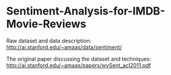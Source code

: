 # Sentiment-Analysis-for-IMDB-Movie-Reviews

Raw dataset and data description: http://ai.stanford.edu/~amaas/data/sentiment/

The original paper discussing the dataset and techniques: http://ai.stanford.edu/~amaas/papers/wvSent_acl2011.pdf
